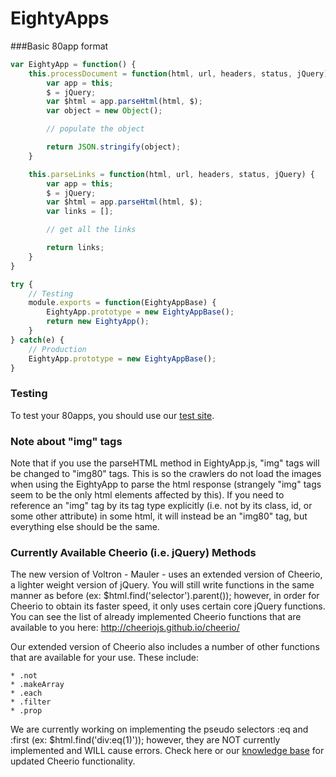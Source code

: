 EightyApps
==========

###Basic 80app format

```javascript
var EightyApp = function() {
	this.processDocument = function(html, url, headers, status, jQuery) {
		var app = this;
		$ = jQuery;
		var $html = app.parseHtml(html, $);
		var object = new Object();

		// populate the object

		return JSON.stringify(object);
	}

	this.parseLinks = function(html, url, headers, status, jQuery) {
		var app = this;
		$ = jQuery;
		var $html = app.parseHtml(html, $);
		var links = [];

		// get all the links

		return links;
	}
}

try {
	// Testing
	module.exports = function(EightyAppBase) {
		EightyApp.prototype = new EightyAppBase();
		return new EightyApp();
	}
} catch(e) {
	// Production
	EightyApp.prototype = new EightyAppBase();
}
```

### Testing
To test your 80apps, you should use our [test site](http://80apptester.80legs.com/).

### Note about "img" tags
Note that if you use the parseHTML method in EightyApp.js, "img" tags will be changed to "img80" tags. This is so the crawlers do not load the images when using the EightyApp to parse the html response (strangely "img" tags seem to be the only html elements affected by this). If you need to reference an "img" tag by its tag type explicitly (i.e. not by its class, id, or some other attribute) in some html, it will instead be an "img80" tag, but everything else should be the same.

### Currently Available Cheerio (i.e. jQuery) Methods
The new version of Voltron - Mauler - uses an extended version of Cheerio, a lighter weight version of jQuery. You will still write functions in the same manner as before (ex: $html.find('selector').parent()); however, in order for Cheerio to obtain its faster speed, it only uses certain core jQuery functions. You can see the list of already implemented Cheerio functions that are available to you here: http://cheeriojs.github.io/cheerio/

Our extended version of Cheerio also includes a number of other functions that are available for your use. These include:

	* .not
	* .makeArray
	* .each
	* .filter
	* .prop

We are currently working on implementing the pseudo selectors :eq and :first (ex: $html.find('div:eq(1)')); however, they are NOT currently implemented and WILL cause errors. Check here or our <a href="https://80legs.groovehq.com/knowledge_base/topics/extended-cheerio-jquery-functionality-for-custom-crawls">knowledge base</a> for updated Cheerio functionality.
